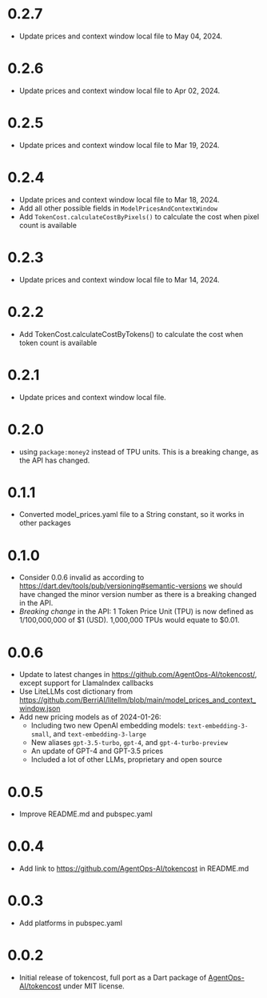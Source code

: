 # 0.2.7
- Update prices and context window local file to May 04, 2024.

# 0.2.6
- Update prices and context window local file to Apr 02, 2024.

# 0.2.5
- Update prices and context window local file to Mar 19, 2024.

# 0.2.4
- Update prices and context window local file to Mar 18, 2024.
- Add all other possible fields in `ModelPricesAndContextWindow`
- Add `TokenCost.calculateCostByPixels()` to calculate the cost when pixel count is available

# 0.2.3
- Update prices and context window local file to Mar 14, 2024.

# 0.2.2
- Add TokenCost.calculateCostByTokens() to calculate the cost when token count is available

# 0.2.1
- Update prices and context window local file.

# 0.2.0
- using `package:money2` instead of TPU units. This is a breaking change, as the API has changed.

# 0.1.1
- Converted model_prices.yaml file to a String constant, so it works in other packages

# 0.1.0
- Consider 0.0.6 invalid as according to https://dart.dev/tools/pub/versioning#semantic-versions we should have
  changed the minor version number as there is a breaking changed in the API.
- *Breaking change* in the API: 1 Token Price Unit (TPU) is now defined as 1/100,000,000 of $1 (USD).
  1,000,000 TPUs would equate to $0.01.

# 0.0.6
- Update to latest changes in https://github.com/AgentOps-AI/tokencost/, except support for LlamaIndex callbacks
- Use LiteLLMs cost dictionary from https://github.com/BerriAI/litellm/blob/main/model_prices_and_context_window.json
- Add new pricing models as of 2024-01-26:
  - Including two new OpenAI embedding models: `text-embedding-3-small`, and `text-embedding-3-large`
  - New aliases `gpt-3.5-turbo`, `gpt-4`, and `gpt-4-turbo-preview`
  - An update of GPT-4 and GPT-3.5 prices
  - Included a lot of other LLMs, proprietary and open source

# 0.0.5
- Improve README.md and pubspec.yaml 

# 0.0.4
- Add link to https://github.com/AgentOps-AI/tokencost in README.md

# 0.0.3
- Add platforms in pubspec.yaml

# 0.0.2
- Initial release of tokencost, full port as a Dart package of
  [AgentOps-AI/tokencost](https://github.com/AgentOps-AI/tokencost) under
  MIT license.
